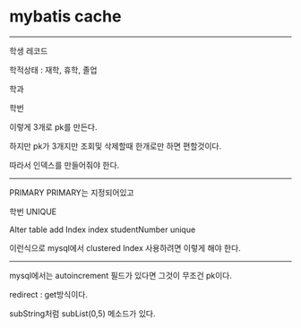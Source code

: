 # mybatis cache

----------------------------------------------

학생 레코드

학적상태 : 재학, 휴학, 졸업

학과

학번

이렇게 3개로 pk를 만든다.

하지만 pk가 3개지만 조회및 삭제할때 한개로만 하면 편할것이다.

따라서 인덱스를 만들어줘야 한다.

-----------------------------------------------------------------

PRIMARY PRIMARY는 지정되어있고

학번 UNIQUE

Alter table add Index index studentNumber unique

이런식으로 mysql에서 clustered Index 사용하려면 이렇게 해야 한다.

----------------------------------------------

mysql에서는 autoincrement 필드가 있다면 그것이 무조건 pk이다.

redirect : get방식이다.

subString처럼 subList(0,5) 메소드가 있다.
